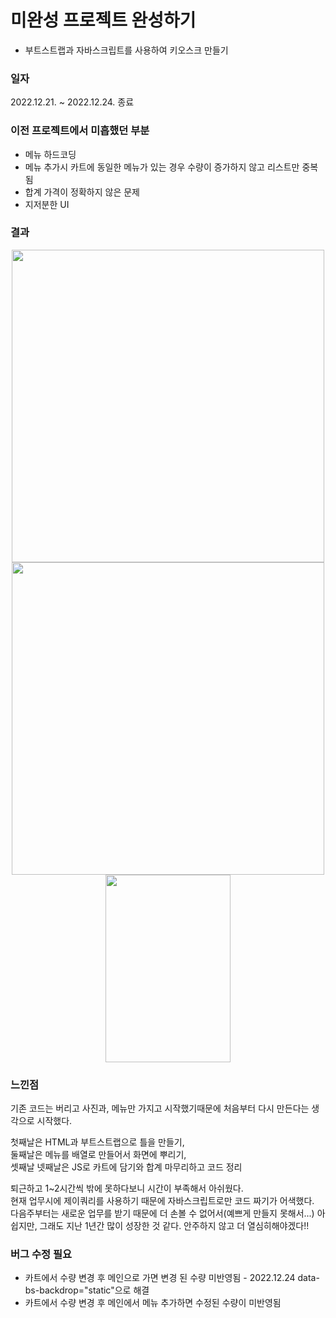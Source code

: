 # 미완성 프로젝트 완성하기
- 부트스트랩과 자바스크립트를 사용하여 키오스크 만들기

### 일자
2022.12.21. ~ 2022.12.24. 종료

### 이전 프로젝트에서 미흡했던 부분
- 메뉴 하드코딩
- 메뉴 추가시 카트에 동일한 메뉴가 있는 경우 수량이 증가하지 않고 리스트만 중복됨
- 합계 가격이 정확하지 않은 문제
- 지저분한 UI

### 결과
<p align="center"><img src="https://user-images.githubusercontent.com/89373222/209360179-cb268b8b-acf2-4752-b12c-71e124d73f21.png" style="width:500px"><br>
<img src="https://user-images.githubusercontent.com/89373222/209360324-f86828b1-582e-4f55-bf4f-544b9a1869f9.png"style="width:500px"><br>
<img src="https://user-images.githubusercontent.com/89373222/209360896-d75f1da6-9f8f-457e-9496-efd7903efd93.png" style="width:200px;height:300px"></p>

### 느낀점
기존 코드는 버리고 사진과, 메뉴만 가지고 시작했기때문에 처음부터 다시 만든다는 생각으로 시작했다.  

첫째날은 HTML과 부트스트랩으로 틀을 만들기,  
둘째날은 메뉴를 배열로 만들어서 화면에 뿌리기,  
셋째날 넷째날은 JS로 카트에 담기와 합계 마무리하고 코드 정리

퇴근하고 1~2시간씩 밖에 못하다보니 시간이 부족해서 아쉬웠다.  
현재 업무시에 제이쿼리를 사용하기 때문에 자바스크립트로만 코드 짜기가 어색했다.  
다음주부터는 새로운 업무를 받기 때문에 더 손볼 수 없어서(예쁘게 만들지 못해서...) 아쉽지만,
그래도 지난 1년간 많이 성장한 것 같다.
안주하지 않고 더 열심히해야겠다!!

### 버그 수정 필요
- 카트에서 수량 변경 후 메인으로 가면 변경 된 수량 미반영됨 - 2022.12.24 data-bs-backdrop="static"으로 해결
- 카트에서 수량 변경 후 메인에서 메뉴 추가하면 수정된 수량이 미반영됨